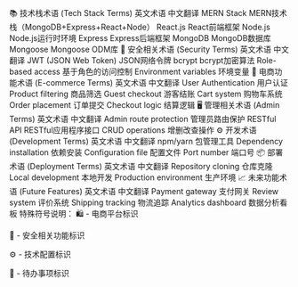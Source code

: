 📚 技术栈术语 (Tech Stack Terms)
英文术语	中文翻译
MERN Stack	MERN技术栈（MongoDB+Express+React+Node）
React.js	React前端框架
Node.js	Node.js运行时环境
Express	Express后端框架
MongoDB	MongoDB数据库
Mongoose	Mongoose ODM库
🔐 安全相关术语 (Security Terms)
英文术语	中文翻译
JWT (JSON Web Token)	JSON网络令牌
bcrypt	bcrypt加密算法
Role-based access	基于角色的访问控制
Environment variables	环境变量
🛒 电商功能术语 (E-commerce Terms)
英文术语	中文翻译
User Authentication	用户认证
Product filtering	商品筛选
Guest checkout	游客结账
Cart system	购物车系统
Order placement	订单提交
Checkout logic	结算逻辑
🖥️ 管理相关术语 (Admin Terms)
英文术语	中文翻译
Admin route protection	管理员路由保护
RESTful API	RESTful应用程序接口
CRUD operations	增删改查操作
⚙️ 开发术语 (Development Terms)
英文术语	中文翻译
npm/yarn	包管理工具
Dependency installation	依赖安装
Configuration file	配置文件
Port number	端口号
📦 部署术语 (Deployment Terms)
英文术语	中文翻译
Repository cloning	仓库克隆
Local development	本地开发
Production environment	生产环境
📈 未来功能术语 (Future Features)
英文术语	中文翻译
Payment gateway	支付网关
Review system	评价系统
Shipping tracking	物流追踪
Analytics dashboard	数据分析看板
特殊符号说明：
🛍️ - 电商平台标识

🔐 - 安全相关功能标识

⚙️ - 技术配置标识

📌 - 待办事项标识